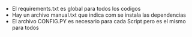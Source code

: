 * El requirements.txt es global para todos los codigos
* Hay un archivo manual.txt que indica com se instala las dependencias
* El archivo CONFIG.PY es necesario para cada Script pero es el mismo para todos
